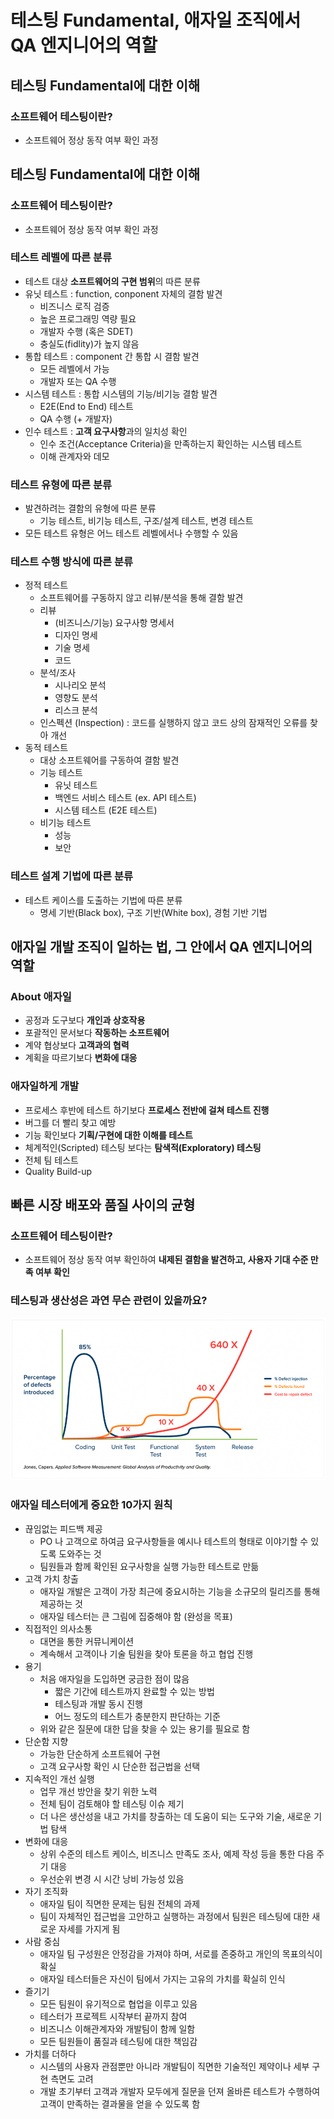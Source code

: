 # 테스팅 Fundamental,  애자일 조직에서 QA 엔지니어의 역할

## 테스팅 Fundamental에 대한 이해

### 소프트웨어 테스팅이란?

- 소프트웨어 정상 동작 여부 확인 과정

## 테스팅 Fundamental에 대한 이해

### 소프트웨어 테스팅이란?

- 소프트웨어 정상 동작 여부 확인 과정

### 테스트 레벨에 따른 분류

- 테스트 대상 **소프트웨어의 구현 범위**의 따른 분류
- 유닛 테스트 : function, conponent 자체의 결함 발견
    - 비즈니스 로직 검증
    - 높은 프로그래밍 역량 필요
    - 개발자 수행 (혹은 SDET)
    - 충실도(fidlity)가 높지 않음
- 통합 테스트 : component 간 통합 시 결함 발견
    - 모든 레벨에서 가능
    - 개발자 또는 QA 수행
- 시스템 테스트 : 통합 시스템의 기능/비기능 결함 발견
    - E2E(End to End) 테스트
    - QA 수행 (+ 개발자)
- 인수 테스트 : **고객 요구사항**과의 일치성 확인
    - 인수 조건(Acceptance Criteria)을 만족하는지 확인하는 시스템 테스트
    - 이해 관계자와 데모

### 테스트 유형에 따른 분류

- 발견하려는 결함의 유형에 따른 분류
    - 기능 테스트, 비기능 테스트, 구조/설계 테스트, 변경 테스트
- 모든 테스트 유형은 어느 테스트 레벨에서나 수행할 수 있음

### 테스트 수행 방식에 따른 분류

- 정적 테스트
    - 소프트웨어를 구동하지 않고 리뷰/분석을 통해 결함 발견
    - 리뷰
        - (비즈니스/기능) 요구사항 명세서
        - 디자인 명세
        - 기술 명세
        - 코드
    - 분석/조사
        - 시나리오 분석
        - 영향도 분석
        - 리스크 분석
    - 인스펙션 (Inspection) : 코드를 실행하지 않고 코드 상의 잠재적인 오류를 찾아 개선
- 동적 테스트
    - 대상 소프트웨어를 구동하여 결함 발견
    - 기능 테스트
        - 유닛 테스트
        - 백엔드 서비스 테스트 (ex. API 테스트)
        - 시스템 테스트 (E2E 테스트)
    - 비기능 테스트
        - 성능
        - 보안

### 테스트 설계 기법에 따른 분류

- 테스트 케이스를 도출하는 기법에 따른 분류
    - 명세 기반(Black box), 구조 기반(White box), 경험 기반 기법

## 애자일 개발 조직이 일하는 법, 그 안에서 QA 엔지니어의 역할

### About 애자일

- 공정과 도구보다 **개인과 상호작용**
- 포괄적인 문서보다 **작동하는 소프트웨어**
- 계약 협상보다 **고객과의 협력**
- 계획을 따르기보다 **변화에 대응**

### 애자일하게 개발

- 프로세스 후반에 테스트 하기보다 **프로세스 전반에 걸쳐 테스트 진행**
- 버그를 더 빨리 찾고 예방
- 기능 확인보다 **기획/구현에 대한 이해를 테스트**
- 체계적인(Scripted) 테스팅 보다는 **탐색적(Exploratory) 테스팅**
- 전체 팀 테스트
- Quality Build-up

## 빠른 시장 배포와 품질 사이의 균형

### 소프트웨어 테스팅이란?

- 소프트웨어 정상 동작 여부 확인하여 **내제된 결함을 발견하고, 사용자 기대 수준 만족 여부 확인**

### 테스팅과 생산성은 과연 무슨 관련이 있을까요?

![](docs/1.png)

### 애자일 테스터에게 중요한 10가지 원칙

- 끊임없는 피드백 제공
    - PO 나 고객으로 하여금 요구사항들을 예시나 테스트의 형태로 이야기할 수 있도록 도와주는 것
    - 팀원들과 함께 확인된 요구사항을 실행 가능한 테스트로 만듦
- 고객 가치 창출
    - 애자일 개발은 고객이 가장 최근에 중요시하는 기능을 소규모의 릴리즈를 통해 제공하는 것
    - 애자일 테스터는 큰 그림에 집중해야 함 (완성을 목표)
- 직접적인 의사소통
    - 대면을 통한 커뮤니케이션
    - 계속해서 고객이나 기술 팀원을 찾아 토론을 하고 협업 진행
- 용기
    - 처음 애자일을 도입하면 궁금한 점이 많음
        - 짧은 기간에 테스트까지 완료할 수 있는 방법
        - 테스팅과 개발 동시 진행
        - 어느 정도의 테스트가 충분한지 판단하는 기준
    - 위와 같은 질문에 대한 답을 찾을 수 있는 용기를 필요로 함
- 단순함 지향
    - 가능한 단순하게 소프트웨어 구현
    - 고객 요구사항 확인 시 단순한 접근법을 선택
- 지속적인 개선 실행
    - 업무 개선 방안을 찾기 위한 노력
    - 전체 팀이 검토해야 할 테스팅 이슈 제기
    - 더 나은 생산성을 내고 가치를 창출하는 데 도움이 되는 도구와 기술, 새로운 기법 탐색
- 변화에 대응
    - 상위 수준의 테스트 케이스, 비즈니스 만족도 조사, 예제 작성 등을 통한 다음 주기 대응
    - 우선순위 변경 시 시간 낭비 가능성 있음
- 자기 조직화
    - 애자일 팀이 직면한 문제는 팀원 전체의 과제
    - 팀이 자체적인 접근법을 고안하고 실행하는 과정에서 팀원은 테스팅에 대한 새로운 자세를 가지게 됨
- 사람 중심
    - 애자일 팀 구성원은 안정감을 가져야 하며, 서로를 존중하고 개인의 목표의식이 확실
    - 애자일 테스터들은 자신이 팀에서 가지는 고유의 가치를 확실히 인식
- 즐기기
    - 모든 팀원이 유기적으로 협업을 이루고 있음
    - 테스터가 프로젝트 시작부터 끝까지 참여
    - 비즈니스 이해관계자와 개발팀이 함께 일함
    - 모든 팀원들이 품질과 테스팅에 대한 책임감
- 가치를 더하다
    - 시스템의 사용자 관점뿐만 아니라 개발팀이 직면한 기술적인 제약이나 세부 구현 측면도 고려
    - 개발 초기부터 고객과 개발자 모두에게 질문을 던져 올바른 테스트가 수행하여 고객이 만족하는 결과물을 얻을 수 있도록 함

